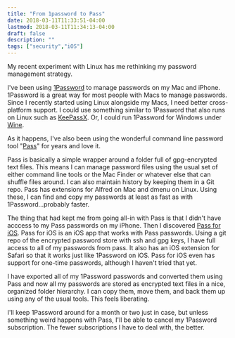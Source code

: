 ```yaml
---
title: "From 1password to Pass"
date: 2018-03-11T11:33:51-04:00 
lastmod: 2018-03-11T11:34:13-04:00 
draft: false
description: ""
tags: ["security","iOS"]
---
```


My recent experiment with Linux has me rethinking my password management strategy.

I've been using [1Password](https://1password.com/) to manage passwords on my Mac and iPhone. 1Password is a great way for most people with Macs to manage passwords. Since I recently started using Linux alongside my Macs, I need better cross-platform support. I could use something similar to 1Password that also runs on Linux such as [KeePassX](https://www.keepassx.org/). Or, I could run 1Password for Windows under [Wine](https://www.winehq.org/).

As it happens, I've also been using the wonderful command line password tool "[Pass](https://www.passwordstore.org/)" for years and love it.

Pass is basically a simple wrapper around a folder full of gpg-encrypted text files. This means I can manage password files using the usual set of either command line tools or the Mac Finder or whatever else that can shuffle files around. I can also maintain history by keeping them in a Git repo. Pass has extensions for Alfred on Mac and dmenu on Linux. Using these, I can find and copy my passwords at least as fast as with 1Password...probably faster. 

The thing that had kept me from going all-in with Pass is that I didn't have acccess to my Pass passwords on my iPhone. Then I discovered [Pass for iOS](https://github.com/mssun/passforios). Pass for iOS is an iOS app that works with Pass passwords. Using a git repo of the encrypted password store with ssh and gpg keys, I have full access to all of my passwords from pass. It also has an iOS extension for Safari so that it works just like 1Password on iOS. Pass for iOS even has support for one-time passwords, although I haven't tried that yet.

I have exported all of my 1Password passwords and converted them using Pass and now all my passwords are stored as encrypted text files in a nice, organized folder hierarchy. I can copy them, move them, and back them up using any of the usual tools. This feels liberating.

I'll keep 1Password around for a month or two just in case, but unless something weird happens with Pass, I'll be able to cancel my 1Password subscription. The fewer subscriptions I have to deal with, the better.


